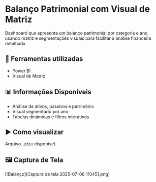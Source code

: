 #  Balanço Patrimonial com Visual de Matriz

Dashboard que apresenta um balanço patrimonial por categoria e ano, usando matriz e segmentações visuais para facilitar a análise financeira detalhada.

## 🔧 Ferramentas utilizadas
- Power BI
- Visual de Matriz

## 📊 Informações Disponíveis
- Análise de ativos, passivos e patrimônio
- Visual segmentado por ano
- Tabelas dinâmicas e filtros interativos

## ▶️ Como visualizar
Arquivo `.pbix` disponível.

## 🖼 Captura de Tela
![Balanço](Captura de tela 2025-07-08 110451.png)
